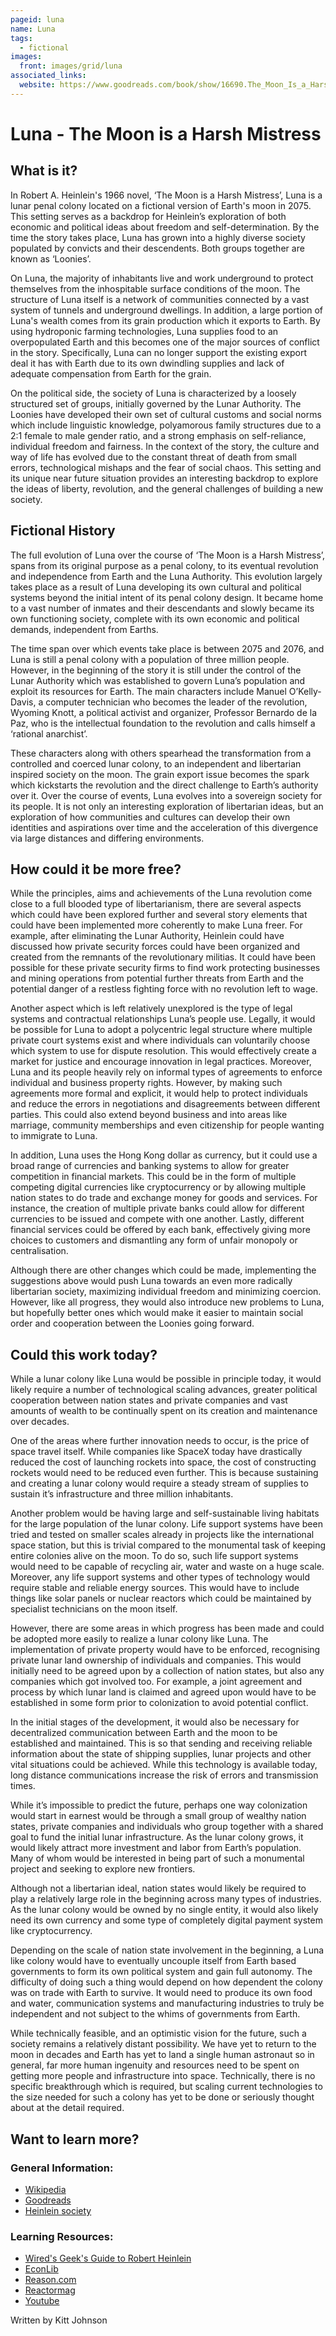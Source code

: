 ```yaml
---
pageid: luna
name: Luna
tags:
  - fictional
images:
  front: images/grid/luna
associated_links:
  website: https://www.goodreads.com/book/show/16690.The_Moon_Is_a_Harsh_Mistress
---
```


# Luna - The Moon is a Harsh Mistress

## What is it?

In Robert A. Heinlein's 1966 novel, ‘The Moon is a Harsh Mistress’, Luna is a lunar penal colony located on a fictional version of Earth's moon in 2075. This setting serves as a backdrop for Heinlein’s exploration of both economic and political ideas about freedom and self-determination. By the time the story takes place, Luna has grown into a highly diverse society populated by convicts and their descendents. Both groups together are known as ‘Loonies’. 
 
On Luna, the majority of inhabitants live and work underground to protect themselves from the inhospitable surface conditions of the moon. The structure of Luna itself is a network of communities connected by a vast system of tunnels and underground dwellings. In addition, a large portion of Luna's wealth comes from its grain production which it exports to Earth. By using hydroponic farming technologies, Luna supplies food to an overpopulated Earth and this becomes one of the major sources of conflict in the story. Specifically, Luna can no longer support the existing export deal it has with Earth due to its own dwindling supplies and lack of adequate compensation from Earth for the grain.

On the political side, the society of Luna is characterized by a loosely structured set of groups, initially governed by the Lunar Authority. The Loonies have developed their own set of cultural customs and social norms which include linguistic knowledge, polyamorous family structures due to a 2:1 female to male gender ratio, and a strong emphasis on self-reliance, individual freedom and fairness. In the context of the story, the culture and way of life has evolved due to the constant threat of death from small errors, technological mishaps and the fear of social chaos. This setting and its unique near future situation provides an interesting backdrop to explore the ideas of liberty, revolution, and the general challenges of building a new society.

## Fictional History

The full evolution of Luna over the course of ‘The Moon is a Harsh Mistress’, spans from its original purpose as a penal colony, to its eventual revolution and independence from Earth and the Luna Authority. This evolution largely takes place as a result of Luna developing its own cultural and political systems beyond the initial intent of its penal colony design. It became home to a vast number of inmates and their descendants and slowly became its own functioning society, complete with its own economic and political demands, independent from Earths.

The time span over which events take place is between 2075 and 2076, and Luna is still a penal colony with a population of three million people. However, in the beginning of the story it is still under the control of the Lunar Authority which was established to govern Luna’s population and exploit its resources for Earth. The main characters include Manuel O’Kelly-Davis, a computer technician who becomes the leader of the revolution, Wyoming Knott, a political activist and organizer, Professor Bernardo de la Paz, who is the intellectual foundation to the revolution and calls himself a ‘rational anarchist’.

These characters along with others spearhead the transformation from a controlled and coerced lunar colony, to an independent and libertarian inspired society on the moon. The grain export issue becomes the spark which kickstarts the revolution and the direct challenge to Earth’s authority over it. Over the course of events, Luna evolves into a sovereign society for its people. It is not only an interesting exploration of libertarian ideas, but an exploration of how communities and cultures can develop their own identities and aspirations over time and the acceleration of this divergence via large distances and differing environments.

## How could it be more free?

While the principles, aims and achievements of the Luna revolution come close to a full blooded type of libertarianism, there are several aspects which could have been explored further and several story elements that could have been implemented more coherently to make Luna freer. For example, after eliminating the Lunar Authority, Heinlein could have discussed how private security forces could have been organized and created from the remnants of the revolutionary militias. It could have been possible for these private security firms to find work protecting businesses and mining operations from potential further threats from Earth and the potential danger of a restless fighting force with no revolution left to wage.

Another aspect which is left relatively unexplored is the type of legal systems and contractual relationships Luna’s people use. Legally, it would be possible for Luna to adopt a polycentric legal structure where multiple private court systems exist and where individuals can voluntarily choose which system to use for dispute resolution. This would effectively create a market for justice and encourage innovation in legal practices. Moreover, Luna and its people heavily rely on informal types of agreements to enforce individual and business property rights. However, by making such agreements more formal and explicit, it would help to protect individuals and reduce the errors in negotiations and disagreements between different parties. This could also extend beyond business and into areas like marriage, community memberships and even citizenship for people wanting to immigrate to Luna.

In addition, Luna uses the Hong Kong dollar as currency, but it could use a broad range of currencies and banking systems to allow for greater competition in financial markets. This could be in the form of multiple competing digital currencies like cryptocurrency or by allowing multiple nation states to do trade and exchange money for goods and services. For instance, the creation of multiple private banks could allow for different currencies to be issued and compete with one another. Lastly, different financial services could be offered by each bank, effectively giving more choices to customers and dismantling any form of unfair monopoly or centralisation.

Although there are other changes which could be made, implementing the suggestions above would push Luna towards an even more radically libertarian society, maximizing individual freedom and minimizing coercion. However, like all progress, they would also introduce new problems to Luna, but hopefully better ones which would make it easier to maintain social order and cooperation between the Loonies going forward.

## Could this work today?

While a lunar colony like Luna would be possible in principle today, it would likely require a number of technological scaling advances, greater political cooperation between nation states and private companies and vast amounts of wealth to be continually spent on its creation and maintenance over decades.

One of the areas where further innovation needs to occur, is the price of space travel itself. While companies like SpaceX today have drastically reduced the cost of launching rockets into space, the cost of constructing rockets would need to be reduced even further. This is because sustaining and creating a lunar colony would require a steady stream of supplies to sustain it’s infrastructure and three million inhabitants.

Another problem would be having large and self-sustainable living habitats for the large population of the lunar colony. Life support systems have been tried and tested on smaller scales already in projects like the international space station, but this is trivial compared to the monumental task of keeping entire colonies alive on the moon. To do so, such life support systems would need to be capable of recycling air, water and waste on a huge scale. Moreover, any life support systems and other types of technology would require stable and reliable energy sources. This would have to include things like solar panels or nuclear reactors which could be maintained by specialist technicians on the moon itself.

However, there are some areas in which progress has been made and could be adopted more easily to realize a lunar colony like Luna. The implementation of private property would have to be enforced, recognising private lunar land ownership of individuals and companies. This would initially need to be agreed upon by a collection of nation states, but also any companies which got involved too. For example, a  joint agreement and process by which lunar land is claimed and agreed upon would have to be established in some form prior to colonization to avoid potential conflict.

In the initial stages of the development, it would also be necessary for decentralized communication between Earth and the moon to be established and maintained. This is so that sending and receiving reliable information about the state of shipping supplies, lunar projects and other vital situations could be achieved. While this technology is available today,  long distance communications increase the risk of errors and transmission times.

While it’s impossible to predict the future, perhaps one way colonization would start in earnest would be through  a small group of wealthy nation states, private companies and individuals who group together with a shared goal to fund the initial lunar infrastructure. As the lunar colony grows, it would likely attract more investment and labor from Earth’s population. Many of whom would be interested in being part of such a monumental project and seeking to explore new frontiers.

Although not a libertarian ideal, nation states would likely be required to play a relatively large role in the beginning across many types of industries. As the lunar colony would be owned by no single entity, it would also likely need its own currency and some type of completely digital payment system like cryptocurrency.

Depending on the scale of nation state involvement in the beginning, a Luna like colony would have to eventually uncouple itself from Earth based governments to form its own political system and gain full autonomy. The difficulty of doing such a thing would depend on how dependent the colony was on trade with Earth to survive. It would need to produce its own food and water, communication systems and manufacturing industries to truly be independent and not subject to the whims of governments from Earth.

While technically feasible, and an optimistic vision for the future, such a society remains a relatively distant possibility. We have yet to return to the moon in decades and Earth has yet to land a single human astronaut so in general, far more human ingenuity and resources need to be spent on getting more people and infrastructure into space. Technically, there is no specific breakthrough which is required, but scaling current technologies to the size needed for such a colony has yet to be done or seriously thought about at the detail required.

## Want to learn more? 

### General Information:

- [Wikipedia](https://en.wikipedia.org/wiki/The_Moon_Is_a_Harsh_Mistress)
- [Goodreads](https://www.goodreads.com/book/show/16690.The_Moon_Is_a_Harsh_Mistress)
- [Heinlein society](https://www.heinleinsociety.org/)

### Learning Resources:

- [Wired's Geek's Guide to Robert Heinlein](https://www.wired.com/2022/06/geeks-guide-robert-heinlein/)
- [EconLib](https://www.econlib.org/archives/2018/05/reading_the_moo.html)
- [Reason.com](https://reason.com/2024/05/03/the-moon-is-a-harsh-mistress/)
- [Reactormag](https://reactormag.com/is-the-moon-is-a-harsh-mistress-heinleins-all-time-greatest-work/)
- [Youtube](https://www.youtube.com/watch?v=l4_LnkfoBM8)

Written by Kitt Johnson